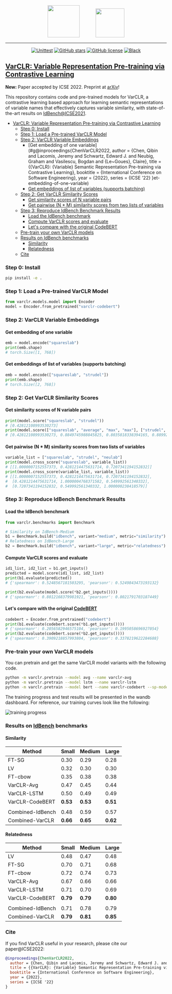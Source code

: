 <div align="center">
  <a href="https://squareslab.github.io/"><img width="auto" height="100px" src="docs/_static/images/squareslab.png"></a>
  &emsp;&emsp;&emsp;
  <a href="https://cmustrudel.github.io/"><img width="auto" height="90px" src="docs/_static/images/strudel.png"></a>
</div>

---

<div align="center">

[![Unittest](https://img.shields.io/github/workflow/status/squaresLab/VarCLR/Test)](https://github.com/squaresLab/VarCLR/actions/workflows/test.yml)
[![GitHub stars](https://img.shields.io/github/stars/squaresLab/VarCLR)](https://github.com/squaresLab/VarCLR/stargazers)
[![GitHub license](https://img.shields.io/github/license/squaresLab/varclr)](https://github.com/squaresLab/VarCLR/blob/master/LICENSE)
[![Black](https://img.shields.io/badge/code%20style-black-000000.svg)](https://github.com/ambv/black)

</div>

## [VarCLR: Variable Representation Pre-training via Contrastive Learning](https://arxiv.org/abs/2112.02650)

**New:** Paper accepted by ICSE 2022. Preprint at [arXiv](https://arxiv.org/abs/2112.02650)!

This repository contains code and pre-trained models for VarCLR, a contrastive learning based approach for learning semantic representations of variable names that effectively captures variable similarity, with state-of-the-art results on [IdBench@ICSE2021](https://conf.researchr.org/details/icse-2021/icse-2021-papers/3/IdBench-Evaluating-Semantic-Representations-of-Identifier-Names-in-Source-Code).

- [VarCLR: Variable Representation Pre-training via Contrastive Learning](#varclr-variable-representation-pre-training-via-contrastive-learning)
  - [Step 0: Install](#step-0-install)
  - [Step 1: Load a Pre-trained VarCLR Model](#step-1-load-a-pre-trained-varclr-model)
  - [Step 2: VarCLR Variable Embeddings](#step-2-varclr-variable-embeddings)
    - [Get embedding of one variable](#g@inproceedings{ChenVarCLR2022,
  author = {Chen, Qibin and Lacomis, Jeremy and Schwartz, Edward J. and Neubig, Graham and Vasilescu, Bogdan and {Le~Goues}, Claire},
  title = {{VarCLR}: {Variable} Semantic Representation Pre-training via Contrastive Learning},
  booktitle = {International Conference on Software Engineering},
  year = {2022},
  series = {ICSE '22}
}et-embedding-of-one-variable)
    - [Get embeddings of list of variables (supports batching)](#get-embeddings-of-list-of-variables-supports-batching)
  - [Step 2: Get VarCLR Similarity Scores](#step-2-get-varclr-similarity-scores)
    - [Get similarity scores of N variable pairs](#get-similarity-scores-of-n-variable-pairs)
    - [Get pairwise (N * M) similarity scores from two lists of variables](#get-pairwise-n--m-similarity-scores-from-two-lists-of-variables)
  - [Step 3: Reproduce IdBench Benchmark Results](#step-3-reproduce-idbench-benchmark-results)
    - [Load the IdBench benchmark](#load-the-idbench-benchmark)
    - [Compute VarCLR scores and evaluate](#compute-varclr-scores-and-evaluate)
    - [Let's compare with the original CodeBERT](#lets-compare-with-the-original-codebert)
  - [Pre-train your own VarCLR models](#pre-train-your-own-varclr-models)
  - [Results on IdBench benchmarks](#results-on-idbench-benchmarks)
    - [Similarity](#similarity)
    - [Relatedness](#relatedness)
  - [Cite](#cite)

### Step 0: Install

```bash
pip install -e .
```

### Step 1: Load a Pre-trained VarCLR Model

```python
from varclr.models.model import Encoder
model = Encoder.from_pretrained("varclr-codebert")
```

### Step 2: VarCLR Variable Embeddings

#### Get embedding of one variable

```python
emb = model.encode("squareslab")
print(emb.shape)
# torch.Size([1, 768])
```

#### Get embeddings of list of variables (supports batching)

```python
emb = model.encode(["squareslab", "strudel"])
print(emb.shape)
# torch.Size([2, 768])
```

### Step 2: Get VarCLR Similarity Scores

#### Get similarity scores of N variable pairs

```python
print(model.score("squareslab", "strudel"))
# [0.42812108993530273]
print(model.score(["squareslab", "average", "max", "max"], ["strudel", "mean", "min", "maximum"]))
# [0.42812108993530273, 0.8849745988845825, 0.8035818338394165, 0.889922022819519]
```

#### Get pairwise (N * M) similarity scores from two lists of variables

```python
variable_list = ["squareslab", "strudel", "neulab"]
print(model.cross_score("squareslab", variable_list))
# [[1.0000007152557373, 0.4281214475631714, 0.7207341194152832]]
print(model.cross_score(variable_list, variable_list))
# [[1.0000007152557373, 0.4281214475631714, 0.7207341194152832],
#  [0.4281214475631714, 1.0000004768371582, 0.549992561340332],
#  [0.7207341194152832, 0.549992561340332, 1.000000238418579]]
```

### Step 3: Reproduce IdBench Benchmark Results

#### Load the IdBench benchmark

```python
from varclr.benchmarks import Benchmark

# Similarity on IdBench-Medium
b1 = Benchmark.build("idbench", variant="medium", metric="similarity")
# Relatedness on IdBench-Large
b2 = Benchmark.build("idbench", variant="large", metric="relatedness")
```

#### Compute VarCLR scores and evaluate

```python
id1_list, id2_list = b1.get_inputs()
predicted = model.score(id1_list, id2_list)
print(b1.evaluate(predicted))
# {'spearmanr': 0.5248567181503295, 'pearsonr': 0.5249843473193132}

print(b2.evaluate(model.score(*b2.get_inputs())))
# {'spearmanr': 0.8012168379981921, 'pearsonr': 0.8021791703187449}
```

#### Let's compare with the original [CodeBERT](https://github.com/microsoft/CodeBERT)

```python
codebert = Encoder.from_pretrained("codebert")
print(b1.evaluate(codebert.score(*b1.get_inputs())))
# {'spearmanr': 0.2056582946575104, 'pearsonr': 0.1995058696927054}
print(b2.evaluate(codebert.score(*b2.get_inputs())))
# {'spearmanr': 0.3909218857993804, 'pearsonr': 0.3378219622284688}
```

### Pre-train your own VarCLR models

You can pretrain and get the same VarCLR model variants with the following code.

```bash
python -m varclr.pretrain --model avg --name varclr-avg
python -m varclr.pretrain --model lstm --name varclr-lstm
python -m varclr.pretrain --model bert --name varclr-codebert --sp-model split --last-n-layer-output 4 --batch-size 64 --lr 1e-5 --epochs 1
```

The training progress and test results will be presented in the wandb dashboard. For reference, our training curves look like the following:

![training progress](docs/_static/images/training.jpeg)

### Results on [IdBench](https://conf.researchr.org/details/icse-2021/icse-2021-papers/3/IdBench-Evaluating-Semantic-Representations-of-Identifier-Names-in-Source-Code) benchmarks

#### Similarity

| Method           | Small    | Medium   | Large    |
| ---------------- | -------- | -------- | -------- |
| FT-SG            | 0.30     | 0.29     | 0.28     |
| LV               | 0.32     | 0.30     | 0.30     |
| FT-cbow          | 0.35     | 0.38     | 0.38     |
| VarCLR-Avg       | 0.47     | 0.45     | 0.44     |
| VarCLR-LSTM      | 0.50     | 0.49     | 0.49     |
| VarCLR-CodeBERT  | **0.53** | **0.53** | **0.51** |
|                  |          |          |          |
| Combined-IdBench | 0.48     | 0.59     | 0.57     |
| Combined-VarCLR  | **0.66** | **0.65** | **0.62** |

#### Relatedness

| Method           | Small    | Medium   | Large    |
| ---------------- | -------- | -------- | -------- |
| LV               | 0.48     | 0.47     | 0.48     |
| FT-SG            | 0.70     | 0.71     | 0.68     |
| FT-cbow          | 0.72     | 0.74     | 0.73     |
| VarCLR-Avg       | 0.67     | 0.66     | 0.66     |
| VarCLR-LSTM      | 0.71     | 0.70     | 0.69     |
| VarCLR-CodeBERT  | **0.79** | **0.79** | **0.80** |
|                  |          |          |          |
| Combined-IdBench | 0.71     | 0.78     | 0.79     |
| Combined-VarCLR  | **0.79** | **0.81** | **0.85** |

### Cite

If you find VarCLR useful in your research, please cite our paper@ICSE2022:

```bibtex
@inproceedings{ChenVarCLR2022,
  author = {Chen, Qibin and Lacomis, Jeremy and Schwartz, Edward J. and Neubig, Graham and Vasilescu, Bogdan and {Le~Goues}, Claire},
  title = {{VarCLR}: {Variable} Semantic Representation Pre-training via Contrastive Learning},
  booktitle = {International Conference on Software Engineering},
  year = {2022},
  series = {ICSE '22}
}
```
